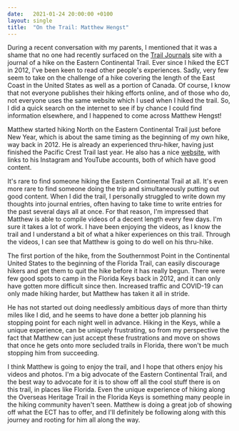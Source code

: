 ```yaml
---
date:   2021-01-24 20:00:00 +0100
layout: single
title:  "On the Trail: Matthew Hengst"
---
```

During a recent conversation with my parents, I mentioned that it was a shame that no one had recently surfaced on the [Trail Journals][trailjournals] site with a journal of a hike on the Eastern Continental Trail. Ever since I hiked the ECT in 2012, I've been keen to read other people's experiences. Sadly, very few seem to take on the challenge of a hike covering the length of the East Coast in the United States as well as a portion of Canada. Of course, I know that not everyone publishes their hiking efforts online, and of those who do, not everyone uses the same website which I used when I hiked the trail. So, I did a quick search on the internet to see if by chance I could find information elsewhere, and I happened to come across Matthew Hengst!

Matthew started hiking North on the Eastern Continental Trail just before New Year, which is about the same timing as the beginning of my own hike, way back in 2012. He is already an experienced thru-hiker, having just finished the Pacific Crest Trail last year. He also has a nice [website][website], with links to his Instagram and YouTube accounts, both of which have good content.

It's rare to find someone hiking the Eastern Continental Trail at all. It's even more rare to find someone doing the trip and simultaneously putting out good content. When I did the trail, I personally struggled to write down my thoughts into journal entries, often having to take time to write entries for the past several days all at once. For that reason, I'm impressed that Matthew is able to compile videos of a decent length every few days. I'm sure it takes a lot of work. I have been enjoying the videos, as I know the trail and I understand a bit of what a hiker experiences on this trail. Through the videos, I can see that Matthew is going to do well on his thru-hike.

The first portion of the hike, from the Southernmost Point in the Continental United States to the beginning of the Florida Trail, can easily discourage hikers and get them to quit the hike before it has really begun. There were few good spots to camp in the Florida Keys back in 2012, and it can only have gotten more difficult since then. Increased traffic and COVID-19 can only made hiking harder, but Matthew has taken it all in stride.

He has not started out doing needlessly ambitious days of more than thirty miles like I did, and he seems to have done a better job planning his stopping point for each night well in advance. Hiking in the Keys, while a unique experience, can be uniquely frustrating, so from my perspective the fact that Matthew can just accept these frustrations and move on shows that once he gets onto more secluded trails in Florida, there won't be much stopping him from succeeding.

I think Matthew is going to enjoy the trail, and I hope that others enjoy his videos and photos. I'm a big advocate of the Eastern Continental Trail, and the best way to advocate for it is to show off all the cool stuff there is on this trail, in places like Florida. Even the unique experience of hiking along the Overseas Heritage Trail in the Florida Keys is something many people in the hiking community haven't seen. Matthew is doing a great job of showing off what the ECT has to offer, and I'll definitely be following along with this journey and rooting for him all along the way.

[trailjournals]: https://trailjournals.com
[website]: http://www.firstchurchofthemasochist.com/